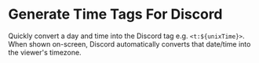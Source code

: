 # Generate Time Tags For Discord

Quickly convert a day and time into the Discord tag e.g. `<t:${unixTime}>`. When shown on-screen, Discord automatically converts that date/time into the viewer's timezone.
